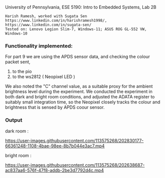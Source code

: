
University of Pennsylvania, ESE 5190: Intro to Embedded Systems, Lab 2B

    Harish Ramesh, worked with Sugata Sen
    https://www.linkedin.com/in/harishramesh1998/, https://www.linkedin.com/in/sugata-sen/
    Tested on: Lenovo Legion Slim-7, Windows-11; ASUS ROG GL-552 VW, Windows-10
    
### Functionality implemented:
For part 9 we are using the APDS sensor data, and checking the colour packet sent, 
1. to the pio
2. to the ws2812 ( Neopixel LED )

We also noted the "C" channel value, as a suitable proxy for the ambient brightness level during the experiment. We conducted the experiment in both dark and bright room conditions, and adjusted the ADATA register to suitably small integration time, so the Neopixel closely tracks the colour and brightness that is sensed by APDS coour sensor.



### Output
dark room :


https://user-images.githubusercontent.com/113575268/202830177-66361248-1108-4bae-98ee-8b7b044e3ac7.mp4


bright room :


https://user-images.githubusercontent.com/113575268/202638687-ac837aa6-576f-47f8-addb-2be3d7792d4c.mp4

